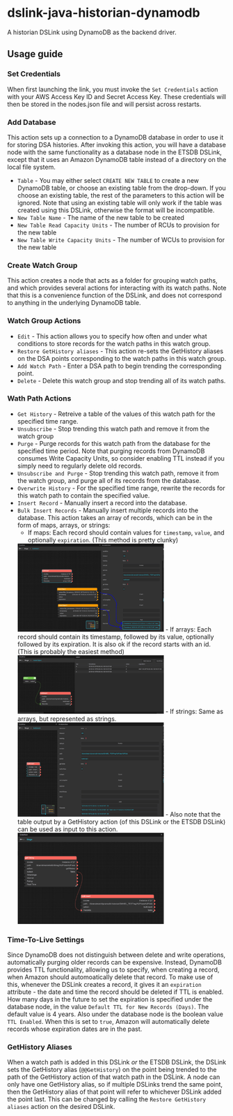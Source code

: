 # dslink-java-historian-dynamodb

A historian DSLink using DynamoDB as the backend driver.

## Usage guide

### Set Credentials

When first launching the link, you must invoke the `Set Credentials` action with your AWS Access Key ID and Secret Access Key. These credentials will then be stored in the nodes.json file and will persist across restarts.

### Add Database

This action sets up a connection to a DynamoDB database in order to use it for storing DSA histories. After invoking this action, you will have a database node with the same functionality as a database node in the ETSDB DSLink, except that it uses an Amazon DynamoDB table instead of a directory on the local file system.

- `Table` - You may either select `CREATE NEW TABLE` to create a new DynamoDB table, or choose an existing table from the drop-down. If you choose an existing table, the rest of the parameters to this action will be ignored. Note that using an existing table will only work if the table was created using this DSLink, otherwise the format will be incompatible.
- `New Table Name` - The name of the new table to be created
- `New Table Read Capacity Units` - The number of RCUs to provision for the new table
- `New Table Write Capacity Units` - The number of WCUs to provision for the new table

### Create Watch Group

This action creates a node that acts as a folder for grouping watch paths, and which provides several actions for interacting with its watch paths. Note that this is a convenience function of the DSLink, and does not correspond to anything in the underlying DynamoDB table.

### Watch Group Actions

- `Edit` - This action allows you to specify how often and under what conditions to store records for the watch paths in this watch group.
- `Restore GetHistory aliases` - This action re-sets the GetHistory aliases on the DSA points corresponding to the watch paths in this watch group.
- `Add Watch Path` - Enter a DSA path to begin trending the corresponding point.
- `Delete` - Delete this watch group and stop trending all of its watch paths.

### Wath Path Actions

- `Get History` - Retreive a table of the values of this watch path for the specified time range.
- `Unsubscribe` - Stop trending this watch path and remove it from the watch group
- `Purge` - Purge records for this watch path from the database for the specified time period. Note that purging records from DynamoDB consumes Write Capacity Units, so consider enabling TTL instead if you simply need to regularly delete old records.
- `Unsubscribe and Purge` - Stop trending this watch path, remove it from the watch group, and purge all of its records from the database.
- `Overwrite History` - For the specified time range, rewrite the records for this watch path to contain the specified value.
- `Insert Record` - Manually insert a record into the database.
- `Bulk Insert Records` - Manually insert multiple records into the database. This action takes an array of records, which can be in the form of maps, arrays, or strings:
  - If maps: Each record should contain values for `timestamp`, `value`, and optionally `expiration`. (This method is pretty clunky)
  <img src="docs/bulkinsertmap.PNG" width=70% />
  - If arrays: Each record should contain its timestamp, followed by its value, optionally followed by its expiration. It is also ok if the record starts with an id. (This is probably the easiest method)
  <img src="docs/bulkinserttable.PNG" width=70% />
  - If strings: Same as arrays, but represented as strings.
  <img src="docs/bulkinsertstrings.PNG" width=70% />
  - Also note that the table output by a GetHistory action (of this DSLink or the ETSDB DSLink) can be used as input to this action.
  <img src="docs/bulkinsertfromhistory.PNG" width=70% />

### Time-To-Live Settings

Since DynamoDB does not distinguish between delete and write operations, automatically purging older records can be expensive. Instead, DynamoDB provides TTL functionality, allowing us to specify, when creating a record, when Amazon should automoatically delete that record. To make use of this, whenever the DSLink creates a record, it gives it an `expiration` attribute - the date and time the record should be deleted if TTL is enabled. How many days in the future to set the expiration is specified under the database node, in the value `Default TTL for New Records (Days)`. The default value is 4 years. Also under the database node is the boolean value `TTL Enabled`. When this is set to `true`, Amazon will automatically delete records whose expiration dates are in the past.

### GetHistory Aliases

When a watch path is added in this DSLink _or_ the ETSDB DSLink, the DSLink sets the GetHistory alias (`@@GetHistory`) on the point being trended to the path of the GetHistory action of that watch path in the DSLink. A node can only have one GetHistory alias, so if multiple DSLinks trend the same point, then the GetHistory alias of that point will refer to whichever DSLink added the point last. This can be changed by calling the `Restore GetHistory aliases` action on the desired DSLink. 
